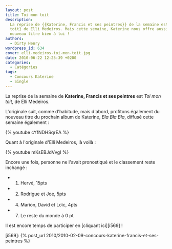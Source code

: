 ```yaml
---
layout: post
title: Toi mon toit
description:
  La reprise de {{Katerine, Francis et ses peintres}} de la semaine est {Toi mon
  toit} de Elli Medeiros. Mais cette semaine, Katerine nous offre aussi un
  nouveau titre bien à lui !
authors:
  - Dirty Henry
wordpress_id: 634
cover: elli-medeiros-toi-mon-toit.jpg
date: 2010-06-22 12:25:39 +0200
categories:
  - Catégories
tags:
  - Concours Katerine
  - Single
---
```


La reprise de la semaine de **Katerine, Francis et ses peintres** est _Toi mon
toit_, de Elli Medeiros.

L'originale suit, comme d'habitude, mais d'abord, profitons également du nouveau
titre du prochain album de Katerine, _Bla Bla Bla_, diffusé cette semaine
également :

{% youtube cYfNDHSqrEA %}

Quant à l'originale d'Elli Medeiros, là voilà :

{% youtube mKsEBJdVvgI %}

Encore une fois, personne ne l'avait pronostiqué et le classement reste
inchangé :

- 1. Hervé, 15pts
- 2. Rodrigue et Joe, 5pts
- 4. Marion, David et Loïc, 4pts
- 7. Le reste du monde à 0 pt

Il est encore temps de participer en [cliquant ici][i569] !

[i569]: {% post_url 2010/2010-02-09-concours-katerine-francis-et-ses-peintres %}
